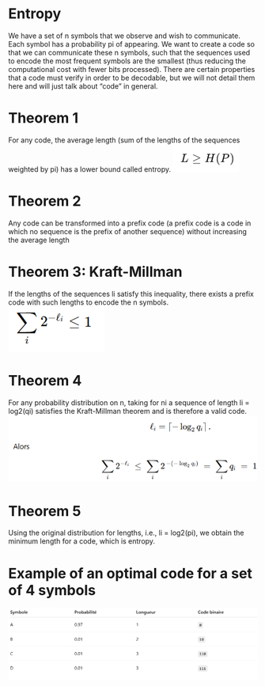 # Entropy

We have a set of n symbols that we observe and wish to communicate. Each symbol has a probability pi
of appearing. We want to create a code so that we can communicate these n symbols, such that the sequences
used to encode the most frequent symbols are the smallest (thus reducing the computational cost
with fewer bits processed). There are certain properties that a code must verify in order to be decodable, but we will not
detail them here and will just talk about “code” in general.

# Theorem 1

For any code, the average length (sum of the lengths of the sequences weighted by pi)
has a lower bound called entropy.
![th1.PNG](th1.PNG)

# Theorem 2

Any code can be transformed into a prefix code (a prefix code is a code in which no sequence is the prefix
of another sequence) without increasing the average length

# Theorem 3: Kraft-Millman

If the lengths of the sequences li satisfy this inequality, there exists a prefix code with such lengths
to encode the n symbols. 
![th2.PNG](th2.PNG)

# Theorem 4

For any probability distribution on n, taking for ni a sequence of length li = log2(qi) satisfies
the Kraft-Millman theorem and is therefore a valid code.
![th3.PNG](th3.PNG)

# Theorem 5

Using the original distribution for lengths, i.e., li = log2(pi), we obtain the minimum length for a code, which is entropy.

# Example of an optimal code for a set of 4 symbols

![th6.PNG](th6.PNG)



